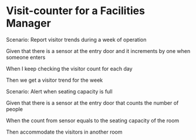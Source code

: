 # Visit-counter for a Facilities Manager

Scenario: Report visitor trends during a week of operation

  Given that there is a sensor at the entry door and it
  increments by one when someone enters

  When I keep checking the visitor count for each day

  Then we get a visitor trend for the week

Scenario: Alert when seating capacity is full

  Given that there is a sensor at the entry door that
  counts the number of people

  When the count from sensor equals to the seating capacity of the room
  
  Then accommodate the visitors in another room
